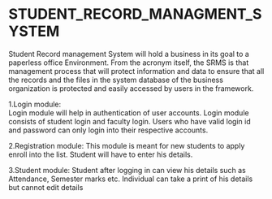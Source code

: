 # STUDENT_RECORD_MANAGMENT_SYSTEM

Student Record management System will hold a business in its goal to a paperless office Environment. From the acronym itself, the SRMS is that management process that will protect information and data to ensure that all the records and the files in the system database of the business organization is protected and easily accessed by users in the framework.

1.Login module:  
 Login module will help in authentication of user accounts. Login module consists of student login and faculty login. Users who have valid login id and password can only login into their respective accounts.

2.Registration module: 
This module is meant for new students to apply enroll into the list. Student will have to enter his details.
 
3.Student module:
 Student after logging in can view his details such as Attendance, Semester marks etc. Individual can take a print of his details but cannot edit details
